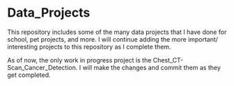 # Data_Projects
This repository includes some of the many data projects that I have done for school, pet projects, and more. I will continue adding the more important/ interesting projects to this repository as I complete them.

As of now, the only work in progress project is the Chest_CT-Scan_Cancer_Detection. I will make the changes and commit them as they get completed.
